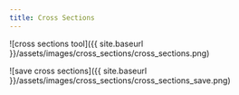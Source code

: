 ```yaml
---
title: Cross Sections
---
```


![cross sections tool]({{ site.baseurl }}/assets/images/cross_sections/cross_sections.png)

![save cross sections]({{ site.baseurl }}/assets/images/cross_sections/cross_sections_save.png)
